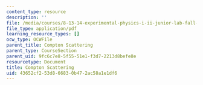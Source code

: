 ```yaml
---
content_type: resource
description: ''
file: /media/courses/8-13-14-experimental-physics-i-ii-junior-lab-fall-2016-spring-2017/43652cf253d866830b472ac58a1e1df6_MIT8_13-14F16-S17exp1.pdf
file_type: application/pdf
learning_resource_types: []
ocw_type: OCWFile
parent_title: Compton Scattering
parent_type: CourseSection
parent_uid: 9fc6c7e8-5f55-51e1-f3d7-2213d8befe8e
resourcetype: Document
title: Compton Scattering
uid: 43652cf2-53d8-6683-0b47-2ac58a1e1df6
---
```

